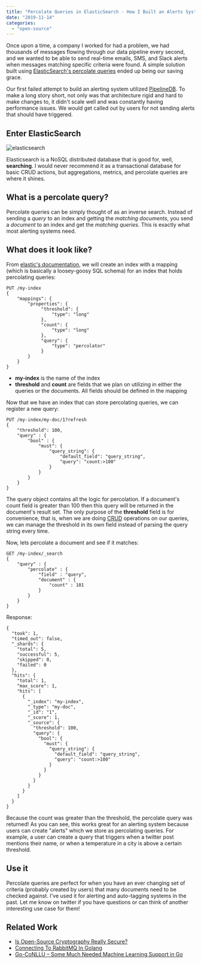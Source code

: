 ```yaml
---
title: "Percolate Queries in ElasticSearch - How I Built an Alerts System"
date: "2019-11-14"
categories: 
  - "open-source"
---
```


Once upon a time, a company I worked for had a problem, we had thousands of messages flowing through our data pipeline every second, and we wanted to be able to send real-time emails, SMS, and Slack alerts when messages matching specific criteria were found. A simple solution built using [ElasticSearch's percolate queries](https://www.elastic.co/guide/en/elasticsearch/reference/current/query-dsl-percolate-query.html) ended up being our saving grace.

Our first failed attempt to build an alerting system utilized [PipelineDB](https://github.com/pipelinedb/pipelinedb). To make a long story short, not only was that architecture rigid and hard to make changes to, it didn't scale well and was constantly having performance issues. We would get called out by users for not sending alerts that should have triggered.

## Enter ElasticSearch

![elasticsearch](/img/elasticsearch-logo-300x139.png)

Elasticsearch is a NoSQL distributed database that is good for, well, **searching**. I would never recommend it as a transactional database for basic CRUD actions, but aggregations, metrics, and percolate queries are where it shines.

## What is a percolate query?

Percolate queries can be simply thought of as an inverse search. Instead of sending a _query_ to an index and getting the _matching documents_, you send a _document_ to an index and get the _matching queries_. This is exactly what most alerting systems need.

## What does it look like?

From [elastic's documentation](https://www.elastic.co/guide/en/elasticsearch/reference/current/query-dsl-percolate-query.html#query-dsl-percolate-query), we will create an index with a mapping (which is basically a loosey-goosy SQL schema) for an index that holds percolating queries:

```
PUT /my-index
{
    "mappings": {
        "properties": {
             "threshold": {
                 "type": "long"
             },
             "count": {
                 "type": "long"
             },
             "query": {
                 "type": "percolator"
             }
        }
    }
}
```

- **my-index** is the name of the index
- **threshold** and **count** are fields that we plan on utilizing in either the queries or the documents. All fields should be defined in the mapping

Now that we have an index that can store percolating queries, we can register a new query:

```
PUT /my-index/my-doc/1?refresh
{
    "threshold": 100,
    "query" : {
        "bool" : {
            "must": {
                "query_string": {
                    "default_field": "query_string",
                    "query": "count:>100"
                }
            }
        }
    }
}
```

The query object contains all the logic for percolation. If a document's count field is greater than 100 then this query will be returned in the document's result set. The only purpose of the **threshold** field is for convenience, that is, when we are doing [CRUD](https://en.wikipedia.org/wiki/Create,_read,_update_and_delete) operations on our queries, we can manage the threshold in its own field instead of parsing the query string every time.

Now, lets percolate a document and see if it matches:

```
GET /my-index/_search
{
    "query" : {
        "percolate" : {
            "field" : "query",
            "document" : {
                "count" : 101
            }
        }
    }
}
```

Response:

```
{
  "took": 1,
  "timed_out": false,
  "_shards": {
    "total": 5,
    "successful": 5,
    "skipped": 0,
    "failed": 0
  },
  "hits": {
    "total": 1,
    "max_score": 1,
    "hits": [
      {
        "_index": "my-index",
        "_type": "my-doc",
        "_id": "1",
        "_score": 1,
        "_source": {
          "threshold": 100,
          "query": {
            "bool": {
              "must": {
                "query_string": {
                  "default_field": "query_string",
                  "query": "count:>100"
                }
              }
            }
          }
        }
      }
    ]
  }
}
```

Because the count was greater than the threshold, the percolate query was returned! As you can see, this works great for an alerting system because users can create "alerts" which we store as percolating queries. For example, a user can create a query that triggers when a twitter post mentions their name, or when a temperature in a city is above a certain threshold.

## Use it

Percolate queries are perfect for when you have an ever changing set of criteria (probably created by users) that many documents need to be checked against. I've used it for alerting and auto-tagging systems in the past. Let me know on twitter if you have questions or can think of another interesting use case for them!

## Related Work

- [Is Open-Source Cryptography Really Secure?](https://qvault.io/2020/01/30/is-open-source-cryptography-really-secure/)
- [Connecting To RabbitMQ In Golang](https://qvault.io/2020/04/29/connecting-to-rabbitmq-in-golang/)
- [Go-CoNLLU – Some Much Needed Machine Learning Support in Go](https://qvault.io/2020/06/08/go-conllu-some-much-needed-machine-learning-support-in-go/)

